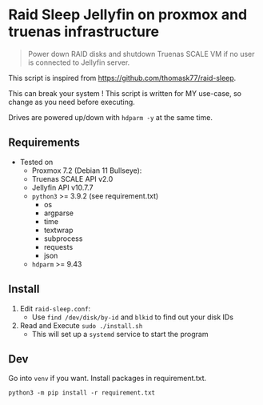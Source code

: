 # Raid Sleep Jellyfin on proxmox and truenas infrastructure
> Power down RAID disks and shutdown Truenas SCALE VM if no user is connected to Jellyfin server.

This script is inspired from https://github.com/thomask77/raid-sleep.

This can break your system !
This script is written for MY use-case, so change as you need before executing.

Drives are powered up/down with `hdparm -y` at the same time.

## Requirements

* Tested on 
  * Proxmox 7.2 (Debian 11 Bullseye):
  * Truenas SCALE API v2.0
  * Jellyfin API v10.7.7
  * `python3` >= 3.9.2 (see requirement.txt)
    * os
    * argparse
    * time
    * textwrap
    * subprocess
    * requests
    * json
  * `hdparm` >= 9.43

## Install

1. Edit `raid-sleep.conf`:
    * Use `find /dev/disk/by-id` and `blkid` to find out your disk IDs
2. Read and Execute `sudo ./install.sh`
    * This will set up a `systemd` service to start the program

## Dev

Go into `venv` if you want. Install packages in requirement.txt.
```
python3 -m pip install -r requirement.txt
```
